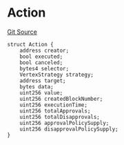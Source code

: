 # Action
[Git Source](https://github.com/llama-community/vertex-v1/blob/8f0c32f021139cdafca13c86e5a5d1185dab4c15/src/utils/Structs.sol)


```solidity
struct Action {
    address creator;
    bool executed;
    bool canceled;
    bytes4 selector;
    VertexStrategy strategy;
    address target;
    bytes data;
    uint256 value;
    uint256 createdBlockNumber;
    uint256 executionTime;
    uint256 totalApprovals;
    uint256 totalDisapprovals;
    uint256 approvalPolicySupply;
    uint256 disapprovalPolicySupply;
}
```

